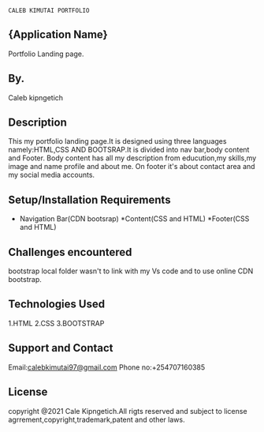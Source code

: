     CALEB KIMUTAI PORTFOLIO
   
## {Application Name}
 Portfolio Landing page.

## By.
Caleb kipngetich

## Description
This my portfolio landing page.It is designed using three languages namely:HTML,CSS AND BOOTSRAP.It is divided into nav bar,body content and Footer.
Body content has all my description from educution,my skills,my image and name profile and about me.
On footer it's about contact area and  my social media accounts. 
## Setup/Installation Requirements
* Navigation Bar(CDN bootsrap)
*Content(CSS and HTML)
*Footer(CSS and HTML)

## Challenges encountered
bootstrap local folder wasn't to link with my Vs code and to use online CDN bootstrap.
## Technologies Used
1.HTML
2.CSS
3.BOOTSTRAP

## Support and Contact
Email:calebkimutai97@gmail.com
Phone no:+254707160385

## License
copyright @2021 Cale Kipngetich.All rigts reserved  and subject to license agrrement,copyright,trademark,patent and other laws. 